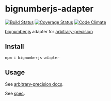 # bignumberjs-adapter

[![Build Status](https://travis-ci.org/javiercejudo/bignumberjs-adapter.svg)](https://travis-ci.org/javiercejudo/bignumberjs-adapter)
[![Coverage Status](https://coveralls.io/repos/javiercejudo/bignumberjs-adapter/badge.svg?branch=master)](https://coveralls.io/r/javiercejudo/bignumberjs-adapter?branch=master)
[![Code Climate](https://codeclimate.com/github/javiercejudo/bignumberjs-adapter/badges/gpa.svg)](https://codeclimate.com/github/javiercejudo/bignumberjs-adapter)

[bignumber.js](https://github.com/MikeMcl/bignumber.js) adapter for
[arbitrary-precision](https://github.com/javiercejudo/arbitrary-precision)

## Install

    npm i bignumberjs-adapter

## Usage

See [arbitrary-precision docs](https://github.com/javiercejudo/arbitrary-precision/blob/master/README.md#usage).

See [spec](test/spec.js).
